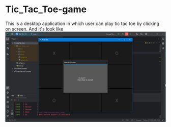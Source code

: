 # Tic_Tac_Toe-game
This is a desktop application in which user can play tic tac toe by clicking on screen.
And it's look like
<img src="Screenshot%20(5).png" width="600">
